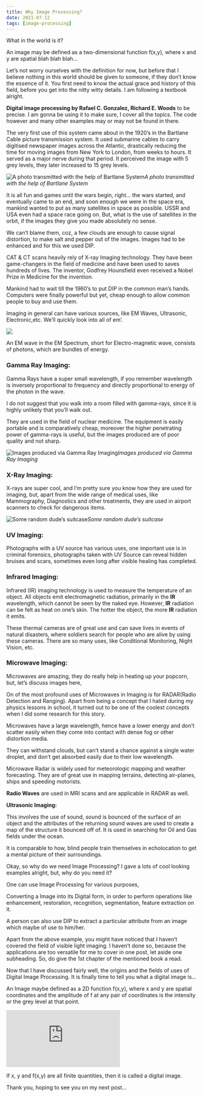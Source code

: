 ```yaml
---
title: Why Image Processing?
date: 2021-07-12
tags: [image-processing]
--- 
```


What in the world is it?

An image may be defined as a two-dimensional function f(x,y), where x and y are spatial blah blah blah…

Let’s not worry ourselves with the definition for now, but before that I believe nothing in this world should be given to someone, if they don’t know the essence of it. You first need to know the actual grace and history of this field, before you get into the nitty witty details. I am following a textbook alright.

**Digital image processing by Rafael C. Gonzalez, Richard E. Woods** to be precise. I am gonna be using it to make sure, I cover all the topics. The code however and many other examples may or may not be found in there.

The very first use of this system came about in the 1920’s in the Bartlane Cable picture transmission system. It used submarine cables to carry digitised newspaper images across the Atlantic, drastically reducing the time for moving images from New York to London, from weeks to hours. It served as a major nerve during that period. It perceived the image with 5 grey levels, they later increased to 15 grey levels.

![A photo transmitted with the help of Bartlane System](https://cdn-images-1.medium.com/max/2000/1*2xM8EoqevHz-Psun8sAoig.jpeg)*A photo transmitted with the help of Bartlane System*

It is all fun and games until the wars begin, right… the wars started, and eventually came to an end, and soon enough we were in the space era, mankind wanted to put as many satellites in space as possible. USSR and USA even had a space race going on. But, what is the use of satellites in the orbit, if the images they give you made absolutely no sense.

We can’t blame them, coz, a few clouds are enough to cause signal distortion, to make salt and pepper out of the images. Images had to be enhanced and for this we used DIP.

CAT & CT scans heavily rely of X-ray Imaging technology. They have been game-changers in the field of medicine and have been used to saves hundreds of lives. The inventor, Godfrey Hounsfield even received a Nobel Prize in Medicine for the invention.

Mankind had to wait till the 1960’s to put DIP in the common man’s hands. Computers were finally powerful but yet, cheap enough to allow common people to buy and use them.

Imaging in general can have various sources, like EM Waves, Ultrasonic, Electronic,etc. We’ll quickly look into all of em’.

![](https://cdn-images-1.medium.com/max/2000/1*QZrZckgGk7v3gOo4Xtiuqw.jpeg)

An EM wave in the EM Spectrum, short for Electro-magnetic wave, consists of photons, which are bundles of energy.

### Gamma Ray Imaging:

Gamma Rays have a super small wavelength, if you remember wavelength is inversely proportional to frequency and directly proportional to energy of the photon in the wave.

I do not suggest that you walk into a room filled with gamma-rays, since it is highly unlikely that you’ll walk out.

They are used in the field of nuclear medicine. The equipment is easily portable and is comparatively cheap, moreover the higher penetrating power of gamma-rays is useful, but the images produced are of poor quality and not sharp.

![Images produced via Gamma Ray Imaging](https://cdn-images-1.medium.com/max/2000/1*_tk-88J3n1RaHezM01NXhQ.gif)*Images produced via Gamma Ray Imaging*

### X-Ray Imaging:

X-rays are super cool, and I’m pretty sure you know how they are used for imaging, but, apart from the wide range of medical uses, like Mammography, Diagnostics and other treatments, they are used in airport scanners to check for dangerous items.

![Some random dude’s suitcase](https://cdn-images-1.medium.com/max/2000/1*JKkddWR9MKxv9JHqZ9iHcg.jpeg)*Some random dude’s suitcase*

### UV Imaging:

Photographs with a UV source has various uses, one important use is in criminal forensics, photographs taken with UV Source can reveal hidden bruises and scars, sometimes even long after visible healing has completed.

### Infrared Imaging:

Infrared (IR) imaging technology is used to measure the temperature of an object. All objects emit electromagnetic radiation, primarily in the **IR** wavelength, which cannot be seen by the naked eye. However, **IR** radiation can be felt as heat on one’s skin. The hotter the object, the more **IR** radiation it emits.

These thermal cameras are of great use and can save lives in events of natural disasters, where soldiers search for people who are alive by using these cameras. There are so many uses, like Conditional Monitoring, Night Vision, etc.

### Microwave Imaging:

Microwaves are amazing, they do really help in heating up your popcorn, but, let’s discuss images here,

On of the most profound uses of Microwaves in Imaging is for RADAR(Radio Detection and Ranging). Apart from being a concept that I hated during my physics lessons in school, it turned out to be one of the coolest concepts when I did some research for this story.

Microwaves have a large wavelength, hence have a lower energy and don’t scatter easily when they come into contact with dense fog or other distortion media.

They can withstand clouds, but can’t stand a chance against a single water droplet, and don’t get absorbed easily due to their low wavelength.

Microwave Radar is widely used for meteorologic mapping and weather forecasting. They are of great use in mapping terrains, detecting air-planes, ships and speeding motorists.

**Radio Waves** are used in MRI scans and are applicable in RADAR as well.

**Ultrasonic Imaging:**

This involves the use of sound, sound is bounced of the surface of an object and the attributes of the returning sound waves are used to create a map of the structure it bounced off of. It is used in searching for Oil and Gas fields under the ocean.

It is comparable to how, blind people train themselves in echolocation to get a mental picture of their surroundings.

Okay, so why do we need Image Processing? I gave a lots of cool looking examples alright, but, why do you need it?

One can use Image Processing for various purposes,

Converting a Image into its Digital form, in order to perform operations like enhancement, restoration, recognition, segmentation, feature extraction on it.

A person can also use DIP to extract a particular attribute from an image which maybe of use to him/her.

Apart from the above example, you might have noticed that I haven’t covered the field of visible light imaging. I haven’t done so, because the applications are too versatile for me to cover in one post, let aside one subheading. So, do give the 1st chapter of the mentioned book a read.

Now that I have discussed fairly well, the origins and the fields of uses of Digital Image Processing. It is finally time to tell you what a digital image is…

An Image maybe defined as a 2D function f(x,y), where x and y are spatial coordinates and the amplitude of f at any pair of coordinates is the intensity or the grey level at that point.

<iframe src="https://medium.com/media/03a8d7e3927c9f54a5c6ba60b1aab322" frameborder=0></iframe>

If x, y and f(x,y) are all finite quantities, then it is called a digital image.

Thank you, hoping to see you on my next post…
